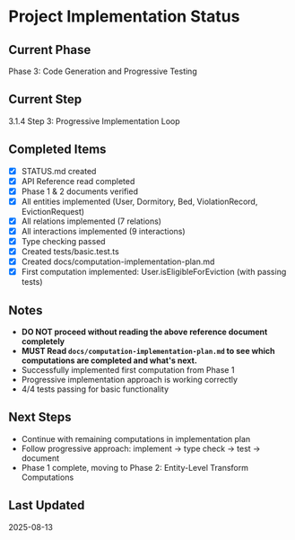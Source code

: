 # Project Implementation Status

## Current Phase
Phase 3: Code Generation and Progressive Testing

## Current Step
3.1.4 Step 3: Progressive Implementation Loop

## Completed Items
- [x] STATUS.md created
- [x] API Reference read completed
- [x] Phase 1 & 2 documents verified
- [x] All entities implemented (User, Dormitory, Bed, ViolationRecord, EvictionRequest)
- [x] All relations implemented (7 relations)
- [x] All interactions implemented (9 interactions)
- [x] Type checking passed
- [x] Created tests/basic.test.ts
- [x] Created docs/computation-implementation-plan.md
- [x] First computation implemented: User.isEligibleForEviction (with passing tests)

## Notes
- **DO NOT proceed without reading the above reference document completely**
- **MUST Read `docs/computation-implementation-plan.md` to see which computations are completed and what's next.**
- Successfully implemented first computation from Phase 1
- Progressive implementation approach is working correctly
- 4/4 tests passing for basic functionality

## Next Steps
- Continue with remaining computations in implementation plan
- Follow progressive approach: implement → type check → test → document
- Phase 1 complete, moving to Phase 2: Entity-Level Transform Computations

## Last Updated
2025-08-13